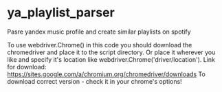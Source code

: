 # ya_playlist_parser
Pasre yandex music profile and create similar playlists on spotify

To use webdriver.Chrome() in this code you should download the chromedriver and place it to the script directory. 
Or place it wherever you like and specify it's location like webdriver.Chrome('driver/location').
Link for download: https://sites.google.com/a/chromium.org/chromedriver/downloads 
To download correct version - check it in your chrome's options!
